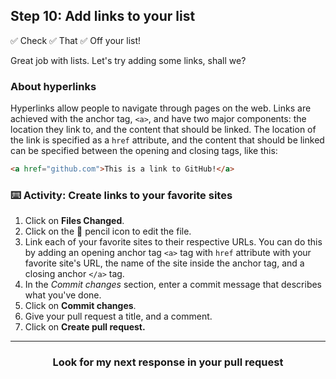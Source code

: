 ## Step 10: Add links to your list

✅ Check
✅ That
✅ Off your list!

Great job with lists. Let's try adding some links, shall we?

### About hyperlinks

Hyperlinks allow people to navigate through pages on the web. Links are achieved with the anchor tag, `<a>`, and have two major components: the location they link to, and the content that should be linked. The location of the link is specified as a `href` attribute, and the content that should be linked can be specified between the opening and closing tags, like this:

```html
<a href="github.com">This is a link to GitHub!</a>
```

### :keyboard: Activity: Create links to your favorite sites

1. Click on **Files Changed**.
1. Click on the :pencil: pencil icon to edit the file.
1. Link each of your favorite sites to their respective URLs. You can do this by adding an opening anchor tag `<a>` tag with `href` attribute with your favorite site's URL, the name of the site inside the anchor tag, and a closing anchor `</a>` tag. 
1. In the _Commit changes_ section, enter a commit message that describes what you've done.
1. Click on **Commit changes**.
1. Give your pull request a title, and a comment.
1. Click on **Create pull request.**

<hr>
<h3 align="center">Look for my next response in your pull request</h3>
